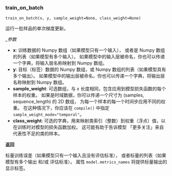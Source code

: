 ### train_on_batch

```
train_on_batch(x, y, sample_weight=None, class_weight=None)
```

运行一批样品的单次梯度更新。

__参数_

- **x**: 训练数据的 Numpy 数组（如果模型只有一个输入）， 或者是 Numpy 数组的列表（如果模型有多个输入）。 如果模型中的输入层被命名，你也可以传递一个字典，将输入层名称映射到 Numpy 数组。
- **y**: 目标（标签）数据的 Numpy 数组，或 Numpy 数组的列表（如果模型具有多个输出）。 如果模型中的输出层被命名，你也可以传递一个字典，将输出层名称映射到 Numpy 数组。
- **sample_weight**: 可选数组，与 x 长度相同，包含应用到模型损失函数的每个样本的权重。 如果是时域数据，你可以传递一个尺寸为 (samples, sequence_length) 的 2D 数组， 为每一个样本的每一个时间步应用不同的权重。 在这种情况下，你应该在 `compile()` 中指定 `sample_weight_mode="temporal"`。
- **class_weight**: 可选的字典，用来映射类索引（整数）到权重（浮点）值，以在训练时对模型的损失函数加权。 这可能有助于告诉模型 「更多关注」来自代表性不足的类的样本。

**返回**

标量训练误差（如果模型只有一个输入且没有评估标准）， 或者标量的列表（如果模型有多个输出 和/或 评估标准）。 属性 `model.metrics_names` 将提供标量输出的显示标签。